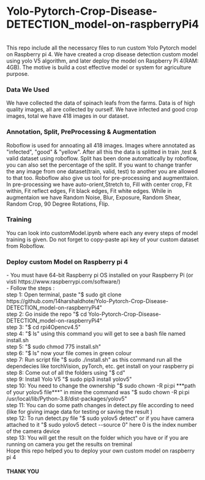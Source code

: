 # Yolo-Pytorch-Crop-Disease-DETECTION_model-on-raspberryPi4 #
<br>
This repo include all the necessarcy files to run custom Yolo Pytorch model on Raspberry pi 4. We have created a crop disease detection custom model using yolo V5 algorithm, and later deploy the model on Raspberry Pi 4(RAM: 4GB). The motive is build a cost effective model or system for agriculture purpose. 

<h3>Data We Used</h3>
We have collected the data of spinach leafs from the farms. Data is of high quality images, all are collected by ourself. We have infected and good crop images, total we have 418 images in our dataset.

<h3>Annotation, Split, PreProcessing & Augmentation</h3>
Roboflow is used for annoating all 418 images. Images where annotated as "infected", "good" & "yellow". 
After all this the data is splitted in train ,test & valid dataset using roboflow. Split has been done automatically by roboflow, you can also set the percentage of the split. If you want to change tranfer the any image from one dataset(train, valid, test) to another you are allowed to that too.
Roboflow also give us tool for pre-processing and augmenttaion. In pre-processing we have auto-orient,Stretch to, Fill with center crop, Fit within, Fit reflect edges, Fit black edges, Fit white edges. While in augmentaion we have Random Noise, Blur, Exposure, Random Shear, Random Crop, 90 Degree Rotations, Flip.

<h3>Training</h3>
You can look into customModel.ipynb where each any every steps of model training is given. Do not forget to copy-paste api key of your custom dataset from Roboflow. 

<h3>Deploy custom Model on Raspberry pi 4</h3>
- You must have 64-bit Raspberry pi OS installed on your Raspberry Pi (or visti https://www.raspberrypi.com/software/) <br>
- Follow the steps :<br>
    step 1: Open terminal, paste "$ sudo git clone https://github.com/14harshaldhote/Yolo-Pytorch-Crop-Disease-DETECTION_model-on-raspberryPi4"<br>
    step 2: Go inside the repo "$ cd Yolo-Pytorch-Crop-Disease-DETECTION_model-on-raspberryPi4" <br>
    step 3: "$ cd rpi4Opencv4.5"<br>
    step 4: "$ ls" using this command you will get to see a bash file named install.sh<br>
    step 5: "$ sudo chmod 775 install.sh" <br>
    step 6: "$ ls" now your file comes in green colour <br>
    step 7: Run script file "$ sudo ./install.sh" as this command run all the dependecies like torchVision, pyTorch, etc. get install on your raspberry pi<br>
    step 8: Come out of all the folders using "$ cd" <br>
    step 9: Install Yolo V5 "$ sudo pip3 install yolov5"<br>
    step 10: You need to change the ownership "$  sudo chown -R pi:pi ***path of your yolov5 file***" in mine the command was "$  sudo chown -R pi:pi /usr/local/lib/Python-3.8/dist-packages/yolov5"<br>
    step 11: You can do some path changes in detect.py file according to need (like for giving image data for testing or saving the result )<br>
    step 12: To run detect.py file "$ sudo yolov5 detect" or if you have camera attached to it "$ sudo yolov5 detect --source 0" here 0 is the index number of the camera device<br>
    step 13: You will get the result on the folder which you have or if you are running on camera you get the results on treminal
    
    
<br>
Hope this repo helped you to deploy your own custom model on raspberry pi 4
<h4> THANK YOU</h4>
    


